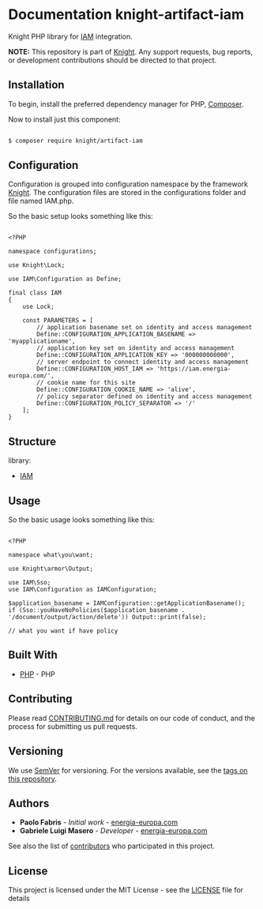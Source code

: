 # Documentation knight-artifact-iam

Knight PHP library for [IAM](https://github.com/energia-source/energia-europa-iam) integration.

**NOTE:** This repository is part of [Knight](https://github.com/energia-source/knight). Any
support requests, bug reports, or development contributions should be directed to
that project.

## Installation

To begin, install the preferred dependency manager for PHP, [Composer](https://getcomposer.org/).

Now to install just this component:

```sh

$ composer require knight/artifact-iam

```

## Configuration

Configuration is grouped into configuration namespace by the framework [Knight](https://github.com/energia-source/knight).
The configuration files are stored in the configurations folder and file named IAM.php.

So the basic setup looks something like this:

```

<?PHP

namespace configurations;

use Knight\Lock;

use IAM\Configuration as Define;

final class IAM
{
	use Lock;

	const PARAMETERS = [
		// application basename set on identity and access management
		Define::CONFIGURATION_APPLICATION_BASENAME => 'myapplicationame',
		// application key set on identity and access management
		Define::CONFIGURATION_APPLICATION_KEY => '000000000000',
		// server endpoint to connect identity and access management
		Define::CONFIGURATION_HOST_IAM => 'https://iam.energia-europa.com/',
		// cookie name for this site
		Define::CONFIGURATION_COOKIE_NAME => 'alive',
		// policy separator defined on identity and access management
		Define::CONFIGURATION_POLICY_SEPARATOR => '/'
	];
}

```

## Structure

library:
- [IAM](https://github.com/energia-source/knight-artifact-iam/tree/main/lib)

## Usage

So the basic usage looks something like this:

```

<?PHP

namespace what\you\want;

use Knight\armor\Output;

use IAM\Sso;
use IAM\Configuration as IAMConfiguration;

$application_basename = IAMConfiguration::getApplicationBasename();
if (Sso::youHaveNoPolicies($application_basename . '/document/output/action/delete')) Output::print(false);

// what you want if have policy

```

## Built With

* [PHP](https://www.php.net/) - PHP

## Contributing

Please read [CONTRIBUTING.md](https://github.com/energia-source/knight-artifact-iam/blob/main/CONTRIBUTING.md) for details on our code of conduct, and the process for submitting us pull requests.

## Versioning

We use [SemVer](https://semver.org/) for versioning. For the versions available, see the [tags on this repository](https://github.com/energia-source/knight-artifact-iam/tags). 

## Authors

* **Paolo Fabris** - *Initial work* - [energia-europa.com](https://www.energia-europa.com/)
* **Gabriele Luigi Masero** - *Developer* - [energia-europa.com](https://www.energia-europa.com/)

See also the list of [contributors](https://github.com/energia-source/knight-artifact-iam/blob/main/CONTRIBUTORS.md) who participated in this project.

## License

This project is licensed under the MIT License - see the [LICENSE](LICENSE) file for details